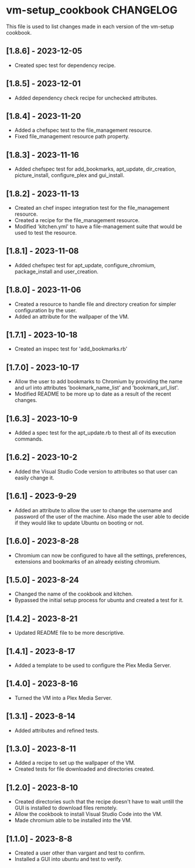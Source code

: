 # vm-setup_cookbook CHANGELOG

This file is used to list changes made in each version of the vm-setup cookbook.

## [1.8.6] - 2023-12-05

- Created spec test for dependency recipe. 

## [1.8.5] - 2023-12-01

- Added dependency check recipe for unchecked attributes.

## [1.8.4] - 2023-11-20

- Added a chefspec test to the file_management resource.
- Fixed file_management resource path property. 

## [1.8.3] - 2023-11-16

- Added chefspec test for add_bookmarks, apt_update, dir_creation, picture_install, configure_plex and gui_install.

## [1.8.2] - 2023-11-13

- Created an chef inspec integration test for the file_management resource.
- Created a recipe for the file_management resource.
- Modified 'kitchen.yml' to have a file-management suite that would be used to test the resource. 

## [1.8.1] - 2023-11-08

- Added chefspec test for apt_update, configure_chromium, package_install and user_creation.

## [1.8.0] - 2023-11-06

- Created a resource to handle file and directory creation for simpler configuration by the user. 
- Added an attribute for the wallpaper of the VM. 

## [1.7.1] - 2023-10-18

- Created an inspec test for 'add_bookmarks.rb'

## [1.7.0] - 2023-10-17

- Allow the user to add bookmarks to Chromium by providing the name and url into attributes 'bookmark_name_list' and 'bookmark_url_list'. 
- Modified README to be more up to date as a result of the recent changes. 

## [1.6.3] - 2023-10-9

- Added a spec test for the apt_update.rb to thest all of its execution commands.

## [1.6.2] - 2023-10-2

- Added the Visual Studio Code version to attributes so that user can easily change it.

## [1.6.1] - 2023-9-29

- Added an attribute to allow the user to change the username and password of the user of the machine. Also made the user able to decide if they would like to update Ubuntu on booting or not. 

## [1.6.0] - 2023-8-28

- Chromium can now be configured to have all the settings, preferences, extensions and bookmarks of an already existing chromium. 

## [1.5.0] - 2023-8-24

- Changed the name of the cookbook and kitchen.
- Bypassed the initial setup process for ubuntu and created a test for it. 

## [1.4.2] - 2023-8-21

- Updated README file to be more descriptive.

## [1.4.1] - 2023-8-17

- Added a template to be used to configure the Plex Media Server.

## [1.4.0] - 2023-8-16

- Turned the VM into a Plex Media Server.

## [1.3.1] - 2023-8-14

- Added attributes and refined tests. 

## [1.3.0] - 2023-8-11

- Added a recipe to set up the wallpaper of the VM.
- Created tests for file downloaded and directories created.

## [1.2.0] - 2023-8-10

- Created directories such that the recipe doesn't have to wait untill the GUI is installed to download files remotely.
- Allow the cookbook to install Visual Studio Code into the VM.
- Made chromium able to be installed into the VM.

## [1.1.0] - 2023-8-8

- Created a user other than vargant and test to confirm.
- Installed a GUI into ubuntu and test to verify.  
